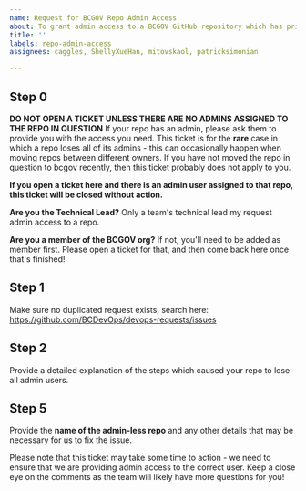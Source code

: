 ```yaml
---
name: Request for BCGOV Repo Admin Access
about: To grant admin access to a BCGOV GitHub repository which has privilege errors.
title: ''
labels: repo-admin-access
assignees: caggles, ShellyXueHan, mitovskaol, patricksimonian

---
```


## Step 0

**DO NOT OPEN A TICKET UNLESS THERE ARE NO ADMINS ASSIGNED TO THE REPO IN QUESTION**
If your repo has an admin, please ask them to provide you with the access you need. This ticket is for the **rare** case in which a repo loses all of its admins - this can occasionally happen when moving repos between different owners. If you have not moved the repo in question to bcgov recently, then this ticket probably does not apply to you. 

**If you open a ticket here and there is an admin user assigned to that repo, this ticket will be closed without action.**


**Are you the Technical Lead?**
Only a team's technical lead my request admin access to a repo.

**Are you a member of the BCGOV org?**
If not, you'll need to be added as member first. Please open a ticket for that, and then come back here once that's finished!

## Step 1
Make sure no duplicated request exists, search here:
https://github.com/BCDevOps/devops-requests/issues


## Step 2
Provide a detailed explanation of the steps which caused your repo to lose all admin users.


## Step 5
Provide the **name of the admin-less repo** and any other details that may be necessary for us to fix the issue.

Please note that this ticket may take some time to action - we need to ensure that we are providing admin access to the correct user. Keep a close eye on the comments as the team will likely have more questions for you!
